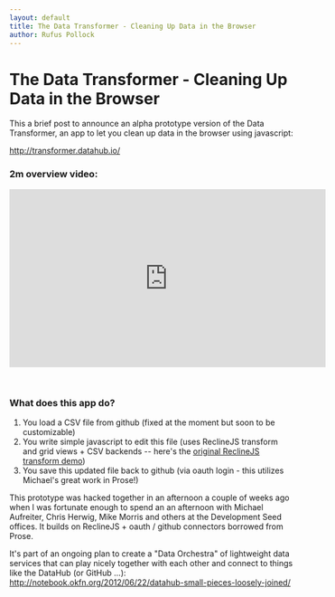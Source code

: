 ```yaml
---
layout: default
title: The Data Transformer - Cleaning Up Data in the Browser
author: Rufus Pollock
---
```


<div class="page-header">
  <h1>
    The Data Transformer - Cleaning Up Data in the Browser
  </h1>
</div>

This a brief post to announce an alpha prototype version of the Data Transformer, an app to let you clean up data in the browser using javascript:

<http://transformer.datahub.io/>

### 2m overview video:

<iframe width="560" height="315" src="http://www.youtube.com/embed/zM1USNaEcVQ" frameborder="0" allowfullscreen="1" style="margin-bottom: 30px;">&nbsp;</iframe>

### What does this app do?

1. You load a CSV file from github (fixed at the moment but soon to be customizable)
2. You write simple javascript to edit this file (uses ReclineJS transform and grid views + CSV backends -- here's the [original ReclineJS transform demo](http://reclinejs.com/demos/multiview/?currentView=transform))
3. You save this updated file back to github (via oauth login - this utilizes Michael's great work in Prose!)

This prototype was hacked together in an afternoon a couple of weeks ago when I was fortunate enough to spend an an afternoon with Michael Aufreiter, Chris Herwig, Mike Morris and others at the Development Seed offices. It builds on ReclineJS + oauth / github connectors borrowed from Prose.

It's part of an ongoing plan to create a "Data Orchestra" of lightweight data services that can play nicely together with each
other and connect to things like the DataHub (or GitHub ...): <http://notebook.okfn.org/2012/06/22/datahub-small-pieces-loosely-joined/>

